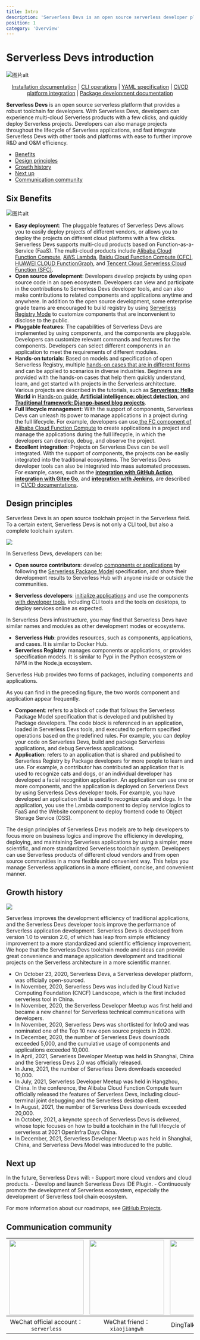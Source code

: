 ```yaml
---
title: Intro
description: 'Serverless Devs is an open source serverless developer platform dedicated to providing developers with a powerful toolchain system. Through this platform, developers can not only experience multi-cloud serverless products with one click, deploy serverless projects at an extreme speed, but also manage projects in the entire life cycle of serverless applications, and combine Serverless Devs with other tools/platforms very simply and quickly to further Improve R&D, operation and maintenance efficiency'
position: 1
category: 'Overview'
---
```


# Serverless Devs introduction

![图片alt](https://serverless-article-picture.oss-cn-hangzhou.aliyuncs.com/1635390357469_20211028030558116850.png)

<p align="center">
<a href="./quick_start.md">Installation documentation</a> |  <a href="./command/readme.md">CLI operations</a> | <a href="./yaml.md">YAML specification</a> | <a href="./cicd.md">CI/CD platform integration</a> | <a href="./package_dev.md">Package development documentation</a>
</p>

**Serverless Devs** is an open source serverless platform that provides a robust toolchain for developers. With Serverless Devs, developers can experience multi-cloud Serverless products with a few clicks, and quickly deploy Serverless projects. Developers can also manage projects throughout the lifecycle of Serverless applications, and fast integrate Serverless Devs with other tools and platforms with ease to further improve R&D and O&M efficiency. 

- [Benefits](#Six-Benefits)
- [Design principles](#Design-principles)
- [Growth history](#Growth-history)
- [Next up](#Next-up)
- [Communication community](#Communication-community)

## Six Benefits

![图片alt](https://serverless-article-picture.oss-cn-hangzhou.aliyuncs.com/1635319587379_20211027072627561648.png)

- **Easy deployment**: The pluggable features of Serverless Devs allows you to easily deploy projects of different vendors, or allows you to deploy the projects on different cloud platforms with a few clicks. Serverless Devs supports multi-cloud products based on Function-as-a-Service (FaaS). The multi-cloud products include [Alibaba Cloud Function Compute](https://github.com/devsapp/fc), [AWS Lambda](https://github.com/devscomp/lambda), [Baidu Cloud Function Compute (CFC)](https://github.com/xinwuyun/cfc), [HUAWEI CLOUD FunctionGraph](https://github.com/zy-linn/fgs-component), and [Tencent Cloud Serverless Cloud Function (SFC)](https://github.com/devscomp/scf).
- **Open source development**: Developers develop projects by using open source code in an open ecosystem. Developers can view and participate in the contributions to Serverless Devs developer tools, and can also make contributions to related components and applications anytime and anywhere. In addition to the open source development, some enterprise grade teams are encouraged to build registry by using [Serverless Registry Mode](../../spec/en/0.0.2/serverless_registry_model/readme.md) to customize components that are inconvenient to disclose to the public.
- **Pluggable features**: The capabilities of Serverless Devs are implemented by using components, and the components are pluggable. Developers can customize relevant commands and features for the components. Developers can select different components in an application to meet the requirements of different modules.
- **Hands-on tutorials**: Based on models and specification of open Serverless Registry, multiple [hands-on cases that are in different forms](awesome.md) and can be applied to scenarios in diverse industries. Beginners are provided with the hands-on cases that help them quickly understand, learn, and get started with projects in the Serverless architecture. Various projects are described in the tutorials, such as [**Serverless: Hello World**](quick_start.md#ServerlessHello-World) in [Hands-on guide](quick_start.md), [**Artificial intelligence: object detection**](quick_start.md#AITarget-Detection), and [**Traditional framework: Django-based blog projects**](quick_start.md#Traditional-framework-based-on-django-blog-project).
- **Full lifecycle management**: With the support of components, Serverless Devs can unleash its power to manage applications in a project during the full lifecycle. For example, developers can use[ the FC component of Alibaba Cloud Function Compute](https://github.com/devsapp/fc) to create applications in a project and manage the applications during the full lifecycle, in which the developers can develop, debug, and observe the project.
- **Excellent integration**: Projects on Serverless Devs can be well integrated. With the support of components, the projects can be easily integrated into the traditional ecosystems. The Serverless Devs developer tools can also be integrated into mass automated processes. For example, cases, such as the [**integration with GitHub Action**](cicd.md#Integration-with-GitHub-Actions), [**integration with Gitee Go**](cicd.md#Integration-with-Gitee-Go), and [**integration with Jenkins**](cicd.md#Integration-with-Jenkins), are described in [CI/CD documentations](cicd.md).

## Design principles

Serverless Devs is an open source toolchain project in the Serverless field. To a certain extent, Serverless Devs is not only a CLI tool, but also a complete toolchain system. 

![](https://example-static.oss-cn-beijing.aliyuncs.com/github-static/01.png)

In Serverless Devs, developers can be:

- **Open source contributors**: develop [components or applications](package_dev.md) by following the [Serverless Package Model](../../spec/en/0.0.2/serverless_pacakge_model/readme.md) specification, and share their development results to Serverless Hub with anyone inside or outside the communities.

- **Serverless developers**: [initialize applications](quick_start.md) and use the components [with developer tools](quick_start.md), including CLI tools and the tools on desktops, to deploy services online as expected.

In Serverless Devs infrastructure, you may find that Serverless Devs have similar names and modules as other development modes or ecosystems.

- **Serverless Hub**: provides resources, such as components, applications, and cases. It is similar to Docker Hub.
- **Serverless Registry**: manages components or applications, or provides specification models. It is similar to Pypi in the Python ecosystem or NPM in the Node.js ecosystem.

Serverless Hub provides two forms of packages, including components and applications.

As you can find in the preceding figure, the two words component and application appear frequently. 
- **Component**: refers to a block of code that follows the Serverless Package Model specification that is developed and published by Package developers. The code block is referenced in an application, loaded in Serverless Devs tools, and executed to perform specified operations based on the predefined rules. For example, you can deploy your code on Serverless Devs, build and package Serverless applications, and debug Serverless applications. 
- **Application**: refers to an application that is shared and published to Serverless Registry by Package developers for more people to learn and use. For example, a contributor has contributed an application that is used to recognize cats and dogs, or an individual developer has developed a facial recognition application. An application can use one or more components, and the application is deployed on Serverless Devs by using Serverless Devs developer tools. For example, you have developed an application that is used to recognize cats and dogs. In the application, you use the Lambda component to deploy service logics to FaaS and the Website component to deploy frontend code to Object Storage Service (OSS).

The design principles of Serverless Devs models are to help developers to focus more on business logics and improve the efficiency in developing, deploying, and maintaining Serverless applications by using a simpler, more scientific, and more standardized Serverless toolchain system. Developers can use Serverless products of different cloud vendors and from open source communities in a more flexible and convenient way. This helps you manage Serverless applications in a more efficient, concise, and convenient manner. 



## Growth history

![](https://example-static.oss-cn-beijing.aliyuncs.com/github-static/02.png)


Serverless improves the development efficiency of traditional applications, and the Serverless Devs developer tools improve the performance of Serverless application development. Serverless Devs is developed from version 1.0 to version 2.0, of which has leap from simple efficiency improvement to a more standardized and scientific efficiency improvement. We hope that the Serverless Devs toolchain mode and ideas can provide great convenience and manage application development and traditional projects on the Serverless architecture in a more scientific manner. 

- On October 23, 2020, Serverless Devs, a Serverless developer platform, was officially open-sourced.
- In November, 2020, Serverless Devs was included by Cloud Native Computing Foundation (CNCF) Landscope, which is the first included serverless tool in China.
- In November, 2020, the Serverless Developer Meetup was first held and became a new channel for Serverless technical communications with developers.
- In November, 2020, Serverless Devs was shortlisted for InfoQ and was nominated one of the Top 10 new open source projects in 2020.
- In December, 2020, the number of Serverless Devs downloads exceeded 5,000, and the cumulative usage of components and applications exceeded 10,000.
- In April, 2021, Serverless Developer Meetup was held in Shanghai, China and the Serverless Devs 2.0 was officially released.
- In June, 2021, the number of Serverless Devs downloads exceeded 10,000.
- In July, 2021, Serverless Developer Meetup was held in Hangzhou, China. In the conference, the Alibaba Cloud Function Compute team officially released the features of Serverless Devs, including cloud-terminal joint debugging and the Serverless desktop client.
- In August, 2021, the number of Serverless Devs downloads exceeded 20,000.
- In October, 2021, a keynote speech of Serverless Devs is delivered, whose topic focuses on how to build a toolchain in the full lifecycle of serverless at 2021 OpenInfra Days China.
- In December, 2021, Serverless Developer Meetup was held in Shanghai, China, and Serverless Devs Model was introduced to the public.



## Next up

In the future, Serverless Devs will: - Support more cloud vendors and cloud products. - Develop and launch Serverless Devs IDE Plugin. - Continuously promote the development of Serverless ecosystem, especially the development of Serverless tool chain ecosystem.

For more information about our roadmaps, see [GitHub Projects](https://github.com/Serverless-Devs/Serverless-Devs/projects). 

## Communication community

<p align="center">

| <img src="https://serverless-article-picture.oss-cn-hangzhou.aliyuncs.com/1635407298906_20211028074819117230.png" width="200px" > | <img src="https://serverless-article-picture.oss-cn-hangzhou.aliyuncs.com/1635407044136_20211028074404326599.png" width="200px" > | <img src="https://serverless-article-picture.oss-cn-hangzhou.aliyuncs.com/1635407252200_20211028074732517533.png" width="200px" > |
| ------------------------------------------------------------ | ------------------------------------------------------------ | ------------------------------------------------------------ |
| <center>WeChat official account：`serverless`</center>       | <center>WeChat friend：`xiaojiangwh`</center>                | <center>DingTalk Froup：`33947367`</center>                  |

</p>

